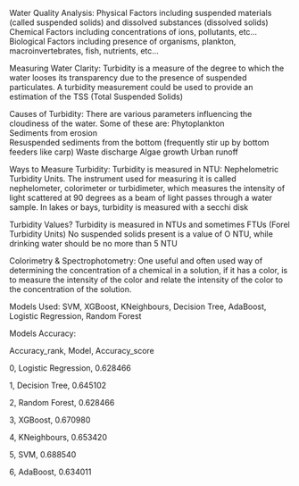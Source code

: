 Water Quality Analysis:
Physical Factors including suspended materials (called suspended solids) and dissolved substances (dissolved solids)
Chemical Factors including concentrations of ions, pollutants, etc…
Biological Factors including presence of organisms, plankton, macroinvertebrates, fish, nutrients, etc…

Measuring Water Clarity:
Turbidity is a measure of the degree to which the water looses its transparency due to the presence of suspended particulates. 
A turbidity measurement could be used to provide an estimation of the TSS (Total Suspended Solids)

Causes of Turbidity:
There are various parameters influencing the cloudiness of the water. Some of these are: 
       Phytoplankton  
      Sediments from erosion  
     Resuspended sediments from the bottom
(frequently stir up by bottom feeders like carp) 
 Waste discharge 
  Algae growth 
Urban runoff 

Ways to Measure Turbidity:
Turbidity is measured in NTU: Nephelometric Turbidity Units. The instrument used for measuring it is called nephelometer, colorimeter or turbidimeter, which measures the intensity of light scattered at 90 degrees as a beam of light passes through a water sample.
In lakes or bays, turbidity is measured with a secchi disk

Turbidity Values?
Turbidity is measured in NTUs and sometimes FTUs (Forel Turbidity Units)
No suspended solids present is a value of O NTU, while drinking water should be no more than 5 NTU

Colorimetry & Spectrophotometry:
One useful and often used way of determining the concentration of a chemical in a solution, if it has a color, is to measure the intensity of the color and relate the intensity of the color to the concentration of the solution.


Models Used:
SVM, XGBoost, KNeighbours, Decision Tree, AdaBoost, Logistic Regression,	Random Forest	

Models Accuracy:

Accuracy_rank, Model,	Accuracy_score

0,	Logistic Regression,	0.628466

1, Decision Tree,	0.645102

2,	Random Forest,	0.628466

3,	XGBoost,	0.670980

4,	KNeighbours,	0.653420

5,	SVM,	0.688540

6, AdaBoost,	0.634011
